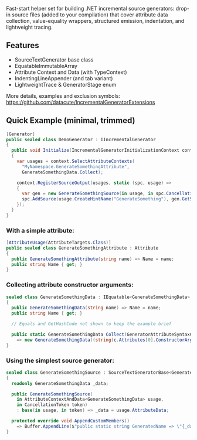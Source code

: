 Fast-start helper set for building .NET incremental source generators: drop-in source files (added to your compilation) that cover attribute data collection, value-equality wrappers, structured emission, indentation, and lightweight tracing.

## Features
* SourceTextGenerator base class
* EquatableImmutableArray
* Attribute Context and Data (with TypeContext)
* IndentingLineAppender (and tab variant)
* LightweightTrace & GeneratorStage enum

More details, examples and exclusion symbols: https://github.com/datacute/IncrementalGeneratorExtensions

## Quick Example (minimal, trimmed)
```csharp
[Generator]
public sealed class DemoGenerator : IIncrementalGenerator
{
  public void Initialize(IncrementalGeneratorInitializationContext context)
  {
    var usages = context.SelectAttributeContexts(
      "MyNamespace.GenerateSomethingAttribute", 
      GenerateSomethingData.Collect);

    context.RegisterSourceOutput(usages, static (spc, usage) =>
    {
      var gen = new GenerateSomethingSource(in usage, in spc.CancellationToken);
      spc.AddSource(usage.CreateHintName("GenerateSomething"), gen.GetSourceText());
    });
  }
}
```

### With a simple attribute:
```csharp
[AttributeUsage(AttributeTargets.Class)]
public sealed class GenerateSomethingAttribute : Attribute
{
  public GenerateSomethingAttribute(string name) => Name = name;
  public string Name { get; }
}
```

### Collecting attribute constructor arguments:
```csharp
sealed class GenerateSomethingData : IEquatable<GenerateSomethingData>
{
  public GenerateSomethingData(string name) => Name = name;
  public string Name { get; }

  // Equals and GetHashCode not shown to keep the example brief

  public static GenerateSomethingData Collect(GeneratorAttributeSyntaxContext c)
    => new GenerateSomethingData((string)c.Attributes[0].ConstructorArguments[0].Value);
}
```

### Using the simplest source generator:
```csharp
sealed class GenerateSomethingSource : SourceTextGeneratorBase<GenerateSomethingData>
{
  readonly GenerateSomethingData _data;

  public GenerateSomethingSource(
    in AttributeContextAndData<GenerateSomethingData> usage, 
    in CancellationToken token)
    : base(in usage, in token) => _data = usage.AttributeData;

  protected override void AppendCustomMembers()
    => Buffer.AppendLine($"public static string GeneratedName => \"{_data.Name}\";");
}
```
